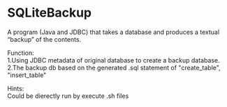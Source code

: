 # SQLiteBackup
A program (Java and JDBC) that takes a database and produces a textual “backup” of the contents.

Function:  
1.Using JDBC metadata of original database to create a backup database.  
2.The backup db based on the generated .sql statement of "create_table", "insert_table"

Hints:  
Could be dierectly run by execute .sh files
